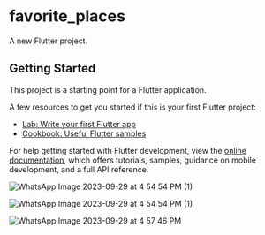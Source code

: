 # favorite_places

A new Flutter project.

## Getting Started

This project is a starting point for a Flutter application.

A few resources to get you started if this is your first Flutter project:

- [Lab: Write your first Flutter app](https://docs.flutter.dev/get-started/codelab)
- [Cookbook: Useful Flutter samples](https://docs.flutter.dev/cookbook)

For help getting started with Flutter development, view the
[online documentation](https://docs.flutter.dev/), which offers tutorials,
samples, guidance on mobile development, and a full API reference.

![WhatsApp Image 2023-09-29 at 4 54 54 PM (1)](https://github.com/malaikagohar/FavoritePlaces/assets/75691736/f937c7fd-a7b8-40c7-9980-98745a6e2621)

![WhatsApp Image 2023-09-29 at 4 54 54 PM (1)](https://github.com/malaikagohar/FavoritePlaces/assets/75691736/1c87b449-8f95-49bd-84a7-193f889685d1)

![WhatsApp Image 2023-09-29 at 4 57 46 PM](https://github.com/malaikagohar/FavoritePlaces/assets/75691736/602da0cf-299e-4e8b-ba26-922ba5429133)


